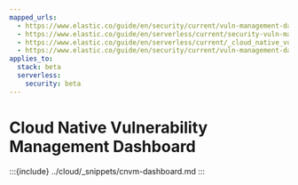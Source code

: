 ```yaml
---
mapped_urls:
  - https://www.elastic.co/guide/en/security/current/vuln-management-dashboard-dash.html
  - https://www.elastic.co/guide/en/serverless/current/security-vuln-management-dashboard-dash.html
  - https://www.elastic.co/guide/en/serverless/current/_cloud_native_vulnerability_management_dashboard.html
  - https://www.elastic.co/guide/en/security/current/vuln-management-dashboard.html
applies_to:
  stack: beta
  serverless:
    security: beta
---
```


# Cloud Native Vulnerability Management Dashboard

:::{include} ../cloud/_snippets/cnvm-dashboard.md
:::

